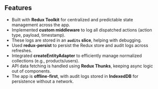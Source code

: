 ## Features

- Built with **Redux Toolkit** for centralized and predictable state management across the app.
- Implemented **custom middleware** to log all dispatched actions (action type, payload, timestamp).
- These logs are stored in an **`audits` slice**, helping with debugging.
- Used **redux-persist** to persist the Redux store and audit logs across refreshes.
- Integrated **createEntityAdapter** to efficiently manage normalized collections (e.g., products/users).
- API data fetching is handled using **Redux Thunks**, keeping async logic out of components.
- The app is **offline-first**, with audit logs stored in **IndexedDB** for persistence without a network.
